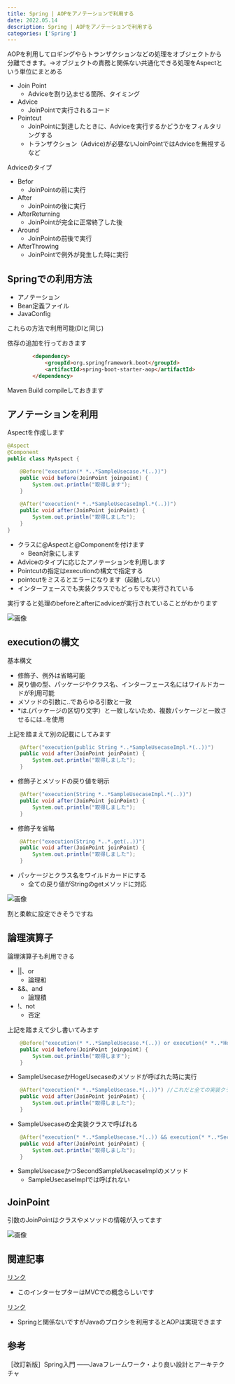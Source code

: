 ```yaml
---
title: Spring | AOPをアノテーションで利用する
date: 2022.05.14
description: Spring | AOPをアノテーションで利用する
categories: ['Spring']
---
```


AOPを利用してロギングやらトランザクションなどの処理をオブジェクトから分離できます。→オブジェクトの責務と関係ない共通化できる処理をAspectという単位にまとめる
* Join Point
  * Adviceを割り込ませる箇所、タイミング
* Advice
  * JoinPointで実行されるコード
* Pointcut
  * JoinPointに到達したときに、Adviceを実行するかどうかをフィルタリングする
  * トランザクション（Advice)が必要ないJoinPointではAdviceを無視するなど

Adviceのタイプ
* Befor
  * JoinPointの前に実行
* After
  * JoinPointの後に実行
* AfterReturning
  * JoinPointが完全に正常終了した後
* Around
  * JoinPointの前後で実行
* AfterThrowing
  * JoinPointで例外が発生した時に実行

## Springでの利用方法

* アノテーション
* Bean定義ファイル
* JavaConfig

これらの方法で利用可能(DIと同じ)

依存の追加を行っておきます

```html
		<dependency>
        	<groupId>org.springframework.boot</groupId>
        	<artifactId>spring-boot-starter-aop</artifactId>
    	</dependency>
```


Maven Build compileしておきます

## アノテーションを利用


Aspectを作成します

```java
@Aspect
@Component
public class MyAspect {

	@Before("execution(* *..*SampleUsecase.*(..))")
	public void before(JoinPoint joinpoint) {
		System.out.println("取得します");
	}
	
	@After("execution(* *..*SampleUsecaseImpl.*(..))")
	public void after(JoinPoint joinPoint) {
		System.out.println("取得しました");
	}	
}
```

* クラスに@Aspectと@Componentを付けます
  * Bean対象にします
* Adviceのタイプに応じたアノテーションを利用します
* Pointcutの指定はexecutionの構文で指定する
* pointcutをミスるとエラーになります（起動しない）
* インターフェースでも実装クラスでもどっちでも実行されている

実行すると処理のbeforeとafterにadviceが実行されていることがわかります

![画像](/2307/1.png)


## executionの構文


基本構文
* 修飾子、例外は省略可能
* 戻り値の型、パッケージやクラス名、インターフェース名にはワイルドカードが利用可能
* メソッドの引数に..であらゆる引数と一致
* *は.(パッケージの区切り文字）と一致しないため、複数パッケージと一致させるには..を使用

上記を踏まえて別の記載にしてみます

```java
	@After("execution(public String *..*SampleUsecaseImpl.*(..))")
	public void after(JoinPoint joinPoint) {
		System.out.println("取得しました");
	}	
```

* 修飾子とメソッドの戻り値を明示

```java
	@After("execution(String *..*SampleUsecaseImpl.*(..))")
	public void after(JoinPoint joinPoint) {
		System.out.println("取得しました");
	}
```

* 修飾子を省略

```java
	@After("execution(String *..*.get(..))")
	public void after(JoinPoint joinPoint) {
		System.out.println("取得しました");
	}	
```

* パッケージとクラス名をワイルドカードにする
  * 全ての戻り値がStringのgetメソッドに対応

![画像](/2307/2.png)


割と柔軟に設定できそうですね

## 論理演算子


論理演算子も利用できる
* ||、or
  * 論理和
* &&、and
  * 論理積
* !、not
  * 否定

上記を踏まえて少し書いてみます

```java
	@Before("execution(* *..*SampleUsecase.*(..)) or execution(* *..*HogeUsecase.*(..))")
	public void before(JoinPoint joinpoint) {
		System.out.println("取得します");
	}
```

* SampleUsecaseかHogeUsecaseのメソッドが呼ばれた時に実行

```java
	@After("execution(* *..*SampleUsecase.*(..))") //これだと全ての実装クラスで呼ばれる
	public void after(JoinPoint joinPoint) {
		System.out.println("取得しました");
	}	
```

* SampleUsecaseの全実装クラスで呼ばれる

```java
	@After("execution(* *..*SampleUsecase.*(..)) && execution(* *..*SecondSampleUsecaseImpl.*(..))")
	public void after(JoinPoint joinPoint) {
		System.out.println("取得しました");
	}	
```

* SampleUsecaseかつSecondSampleUsecaseImplのメソッド
  * SampleUsecaseImplでは呼ばれない

## JoinPoint


引数のJoinPointはクラスやメソッドの情報が入ってます

![画像](/2307/3.png)


## 関連記事


[リンク](/posts/p1325)

* このインターセプターはMVCでの概念らしいです

[リンク](/posts/p2170)

* Springと関係ないですがJavaのプロクシを利用するとAOPは実現できます

## 参考


［改訂新版］Spring入門 ――Javaフレームワーク・より良い設計とアーキテクチャ
